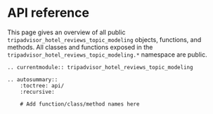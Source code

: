 # API reference

This page gives an overview of all public `tripadvisor_hotel_reviews_topic_modeling`
objects, functions, and methods. All classes and functions exposed in the
`tripadvisor_hotel_reviews_topic_modeling.*` namespace are public.

```{eval-rst}
.. currentmodule:: tripadvisor_hotel_reviews_topic_modeling
```

```{eval-rst}
.. autosummary::
    :toctree: api/
    :recursive:

    # Add function/class/method names here

```
